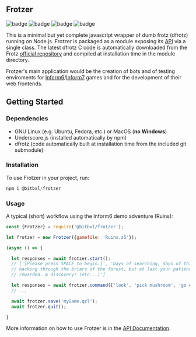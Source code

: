
## Frotzer
![badge](https://img.shields.io/endpoint?url=https://gist.githubusercontent.com/bitbxl/552ed6d2926c3abdf270778e4bf1ddeeb/raw/frotzer-test.json) ![badge](https://img.shields.io/endpoint?url=https://gist.githubusercontent.com/bitbxl/554394d67973a35b66f7b60a24fa0950/raw/frotzer-build.json) ![badge](https://img.shields.io/endpoint?url=https://gist.githubusercontent.com/bitbxl/2133ec985f87c826f4a8c6cbcf550462/raw/frotzer-coverage.json) ![badge](https://img.shields.io/endpoint?url=hhttps://gist.githubusercontent.com/bitbxl/677c357466d848a20375d156b667d2c0/raw/frotzer-dfver.json)

This is a minimal but yet complete javascript wrapper of dumb frotz (dfrotz)
 running on Node.js. Frotzer is packaged as a module exposing its [API](docs/api.md) via a single
 class. The latest dfrotz C code is automatically downloaded from the Frotz [official repository](https://gitlab.com/DavidGriffith/frotz) and compiled at installation time in the module directory.

 Frotzer's main application would be the creation of bots and of testing enviroments
 for [Inform6](https://www.inform-fiction.org/)/[Inform7](http://inform7.com/) games and for the development of their web frontends.


## Getting Started

### Dependencies

* GNU Linux (e.g. Ubuntu, Fedora, etc.) or MacOS (**no Windows**)
* Underscore.js (installed automatically by npm)
* dfrotz (code automatically built at installation time from the included git submodule)

### Installation
To use Frotzer in your project, run:
```javascript
npm i @bitbxl/frotzer
```

### Usage

A typical (short) workflow using the Inform6 demo adventure (Ruins):
```javascript
const {Frotzer} = require('@bitbxl/frotzer');

let frotzer = new Frotzer({gamefile: 'Ruins.z5'});

(async () => {

  let responses = await frotzer.start();
  // ['[Please press SPACE to begin.]', 'Days of searching, days of thirsty
  // hacking through the briars of the forest, but at last your patience was
  // rewarded. A discovery! (etc...)']

  let responses = await frotzer.command(['look', 'pick mushroom', 'go east']);
  // ...

  await frotzer.save('myGame.qzl');
  await frotzer.quit();

}
```
More information on how to use Frotzer is in the [API Documentation](docs/api.md).
